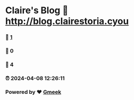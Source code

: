 # Claire's Blog :link: http://blog.clairestoria.cyou 
### :page_facing_up: [1](http://blog.clairestoria.cyou/tag.html) 
### :speech_balloon: 0 
### :hibiscus: 4 
### :alarm_clock: 2024-04-08 12:26:11 
### Powered by :heart: [Gmeek](https://github.com/Meekdai/Gmeek)
